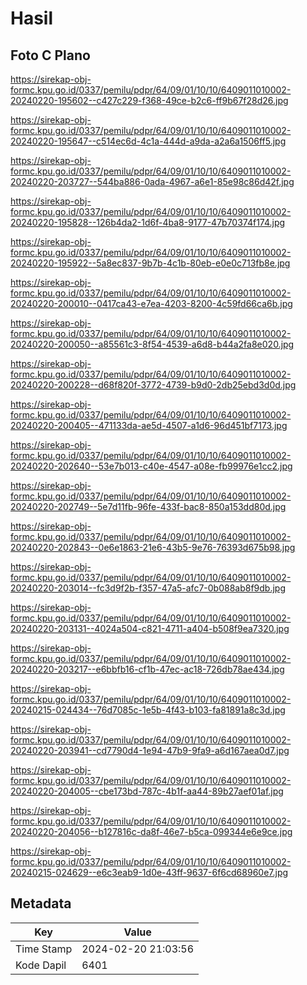 # Hasil

## Foto C Plano

https://sirekap-obj-formc.kpu.go.id/0337/pemilu/pdpr/64/09/01/10/10/6409011010002-20240220-195602--c427c229-f368-49ce-b2c6-ff9b67f28d26.jpg

https://sirekap-obj-formc.kpu.go.id/0337/pemilu/pdpr/64/09/01/10/10/6409011010002-20240220-195647--c514ec6d-4c1a-444d-a9da-a2a6a1506ff5.jpg

https://sirekap-obj-formc.kpu.go.id/0337/pemilu/pdpr/64/09/01/10/10/6409011010002-20240220-203727--544ba886-0ada-4967-a6e1-85e98c86d42f.jpg

https://sirekap-obj-formc.kpu.go.id/0337/pemilu/pdpr/64/09/01/10/10/6409011010002-20240220-195828--126b4da2-1d6f-4ba8-9177-47b70374f174.jpg

https://sirekap-obj-formc.kpu.go.id/0337/pemilu/pdpr/64/09/01/10/10/6409011010002-20240220-195922--5a8ec837-9b7b-4c1b-80eb-e0e0c713fb8e.jpg

https://sirekap-obj-formc.kpu.go.id/0337/pemilu/pdpr/64/09/01/10/10/6409011010002-20240220-200010--0417ca43-e7ea-4203-8200-4c59fd66ca6b.jpg

https://sirekap-obj-formc.kpu.go.id/0337/pemilu/pdpr/64/09/01/10/10/6409011010002-20240220-200050--a85561c3-8f54-4539-a6d8-b44a2fa8e020.jpg

https://sirekap-obj-formc.kpu.go.id/0337/pemilu/pdpr/64/09/01/10/10/6409011010002-20240220-200228--d68f820f-3772-4739-b9d0-2db25ebd3d0d.jpg

https://sirekap-obj-formc.kpu.go.id/0337/pemilu/pdpr/64/09/01/10/10/6409011010002-20240220-200405--471133da-ae5d-4507-a1d6-96d451bf7173.jpg

https://sirekap-obj-formc.kpu.go.id/0337/pemilu/pdpr/64/09/01/10/10/6409011010002-20240220-202640--53e7b013-c40e-4547-a08e-fb99976e1cc2.jpg

https://sirekap-obj-formc.kpu.go.id/0337/pemilu/pdpr/64/09/01/10/10/6409011010002-20240220-202749--5e7d11fb-96fe-433f-bac8-850a153dd80d.jpg

https://sirekap-obj-formc.kpu.go.id/0337/pemilu/pdpr/64/09/01/10/10/6409011010002-20240220-202843--0e6e1863-21e6-43b5-9e76-76393d675b98.jpg

https://sirekap-obj-formc.kpu.go.id/0337/pemilu/pdpr/64/09/01/10/10/6409011010002-20240220-203014--fc3d9f2b-f357-47a5-afc7-0b088ab8f9db.jpg

https://sirekap-obj-formc.kpu.go.id/0337/pemilu/pdpr/64/09/01/10/10/6409011010002-20240220-203131--4024a504-c821-4711-a404-b508f9ea7320.jpg

https://sirekap-obj-formc.kpu.go.id/0337/pemilu/pdpr/64/09/01/10/10/6409011010002-20240220-203217--e6bbfb16-cf1b-47ec-ac18-726db78ae434.jpg

https://sirekap-obj-formc.kpu.go.id/0337/pemilu/pdpr/64/09/01/10/10/6409011010002-20240215-024434--76d7085c-1e5b-4f43-b103-fa81891a8c3d.jpg

https://sirekap-obj-formc.kpu.go.id/0337/pemilu/pdpr/64/09/01/10/10/6409011010002-20240220-203941--cd7790d4-1e94-47b9-9fa9-a6d167aea0d7.jpg

https://sirekap-obj-formc.kpu.go.id/0337/pemilu/pdpr/64/09/01/10/10/6409011010002-20240220-204005--cbe173bd-787c-4b1f-aa44-89b27aef01af.jpg

https://sirekap-obj-formc.kpu.go.id/0337/pemilu/pdpr/64/09/01/10/10/6409011010002-20240220-204056--b127816c-da8f-46e7-b5ca-099344e6e9ce.jpg

https://sirekap-obj-formc.kpu.go.id/0337/pemilu/pdpr/64/09/01/10/10/6409011010002-20240215-024629--e6c3eab9-1d0e-43ff-9637-6f6cd68960e7.jpg


## Metadata

| Key        | Value               |
| ---------- | ------------------- |
| Time Stamp | 2024-02-20 21:03:56 |
| Kode Dapil | 6401                |




